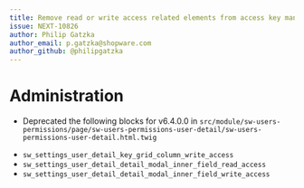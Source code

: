 ```yaml
---
title: Remove read or write access related elements from access key management interface
issue: NEXT-10826
author: Philip Gatzka
author_email: p.gatzka@shopware.com 
author_github: @philipgatzka
---
```

# Administration
* Deprecated the following blocks for v6.4.0.0 in `src/module/sw-users-permissions/page/sw-users-permissions-user-detail/sw-users-permissions-user-detail.html.twig`
 - `sw_settings_user_detail_key_grid_column_write_access`
 - `sw_settings_user_detail_detail_modal_inner_field_read_access`
 - `sw_settings_user_detail_detail_modal_inner_field_write_access`
